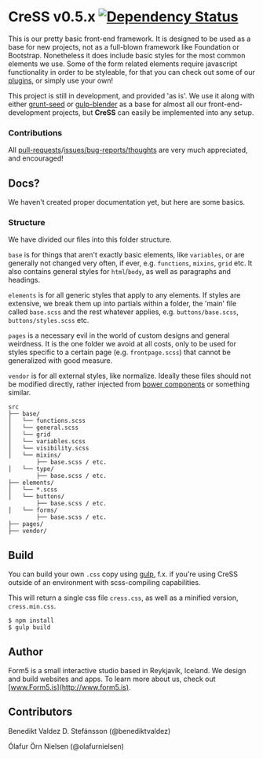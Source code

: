 # CreSS v0.5.x [![Dependency Status](https://gemnasium.com/Form5/Cress.png)](https://gemnasium.com/Form5/Cress)

This is our pretty basic front-end framework. It is designed to be used as a base for new projects, not as a full-blown framework like Foundation or Bootstrap. Nonetheless it does include basic styles for the most common elements we use. Some of the form related elements require javascript functionality in order to be styleable, for that you can check out some of our [plugins](https://github.com/Form5), or simply use your own!

This project is still in development, and provided 'as is'. We use it along with either [grunt-seed](https://github.com/Form5/grunt-seed) or [gulp-blender](https://github.com/Form5/gulp-blender) as a base for almost all our front-end-development projects, but **CreSS** can easily be implemented into any setup.

### Contributions

All [pull-requests](https://github.com/Form5/Cress/pulls)/[issues/bug-reports/thoughts](https://github.com/Form5/Cress/issues) are very much appreciated, and encouraged!

## Docs?

We haven't created proper documentation yet, but here are some basics.

### Structure

We have divided our files into this folder structure.

`base` is for things that aren't exactly basic elements, like `variables`, or are generally not changed very often, if ever, e.g. `functions`, `mixins`, `grid` etc. It also contains general styles for `html`/`body`, as well as paragraphs and headings.

`elements` is for all generic styles that apply to any elements. If styles are extensive, we break them up into partials within a folder, the 'main' file called `base.scss` and the rest whatever applies, e.g. `buttons/base.scss`, `buttons/styles.scss` etc.

`pages` is a necessary evil in the world of custom designs and general weirdness. It is the one folder we avoid at all costs, only to be used for styles specific to a certain page (e.g. `frontpage.scss`) that cannot be generalized with good measure.

`vendor` is for all external styles, like normalize. Ideally these files should not be modified directly, rather injected from [bower components](http://bower.io/) or something similar.

```
src
├── base/
│   └── functions.scss
│   └── general.scss
│   └── grid
│   └── variables.scss
│   └── visibility.scss
│   └── mixins/
        ├── base.scss / etc.
│   └── type/
        ├── base.scss / etc.
├── elements/
│   └── *.scss
│   └── buttons/
        ├── base.scss / etc.
│   └── forms/
        ├── base.scss / etc.
├── pages/
├── vendor/
```

## Build

You can build your own `.css` copy using [gulp](http://gulpjs.com), f.x. if you're using CreSS outside of an environment with scss-compiling capabilities.

This will return a single css file `cress.css`, as well as a minified version, `cress.min.css`.

```shell
$ npm install
$ gulp build
```

## Author

Form5 is a small interactive studio based in Reykjavík, Iceland. We design and build websites and apps. To learn more about us, check out [www.Form5.is](http://www.form5.is).

## Contributors

Benedikt Valdez D. Stefánsson (@benediktvaldez)

Ólafur Örn Nielsen (@olafurnielsen)
